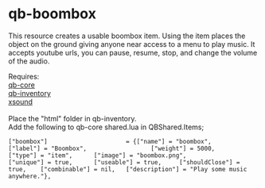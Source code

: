 # qb-boombox

This resource creates a usable boombox item.
Using the item places the object on the ground giving anyone near access to a menu to play music.
It accepts youtube urls, you can pause, resume, stop, and change the volume of the audio.

Requires:<br>
  [qb-core](https://github.com/qbcore-framework/qb-core)<br>
  [qb-inventory](https://github.com/qbcore-framework/qb-inventory)<br>
  [xsound](https://github.com/Xogy/xsound)<br>
<br>
Place the "html" folder in qb-inventory.<br>
Add the following to qb-core shared.lua in QBShared.Items;<br>
```
["boombox"] 			     	 = {["name"] = "boombox", 						["label"] = "Boombox", 					["weight"] = 5000, 		["type"] = "item", 		["image"] = "boombox.png", 				["unique"] = true, 		["useable"] = true, 	["shouldClose"] = true,	   ["combinable"] = nil,   ["description"] = "Play some music anywhere."},
```
